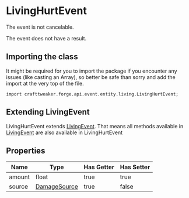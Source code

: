# LivingHurtEvent

The event is not cancelable.

The event does not have a result.

## Importing the class

It might be required for you to import the package if you encounter any issues (like casting an Array), so better be safe than sorry and add the import at the very top of the file.
```zenscript
import crafttweaker.forge.api.event.entity.living.LivingHurtEvent;
```


## Extending LivingEvent

LivingHurtEvent extends [LivingEvent](/forge/api/event/entity/living/LivingEvent). That means all methods available in [LivingEvent](/forge/api/event/entity/living/LivingEvent) are also available in LivingHurtEvent

## Properties

|  Name  |                      Type                       | Has Getter | Has Setter |
|--------|-------------------------------------------------|------------|------------|
| amount | float                                           | true       | true       |
| source | [DamageSource](/vanilla/api/world/DamageSource) | true       | false      |

